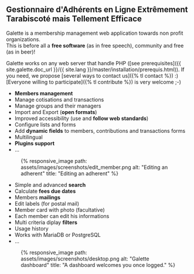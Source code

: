 ## Gestionnaire d'Adhérents en Ligne Extrêmement Tarabiscoté mais Tellement Efficace

Galette is a membership management web application towards non profit organizations.<br/>
This is before all a **free software** (as in free speech), community and free (as in beer)!

Galette works on any web server that handle PHP ([see prerequisites]({{ site.galette.doc_url }}/{{ site.lang }}/master/installation/prerequis.html)). If you need, we propose  [several ways to contact us]({% tl contact %}) :)<br/>
[Everyone willing to participate]({% tl contribute %}) is very welcome ;-)

<div id="home">
    <div>
        <ul>
            <li><strong>Members management</strong></li>
            <li>Manage cotisations and transactions</li>
            <li>Manage groups and their managers</li>
            <li>Import and Export (<strong>open formats</strong>)</li>
            <li>Improved accessibility (use and <strong>follow web standards</strong>)</li>
            <li>Configure lists and forms</li>
            <li>Add <strong>dynamic fields</strong> to members, contributions and transactions forms</li>
            <li>Multilingual</li>
            <li><strong>Plugins support</strong></li>
            <li>...</li>
        </ul>
        <figure>
            {% responsive_image path: assets/images/screenshots/edit_member.png alt: "Editing an adherent" title: "Editing an adherent" %}
        </figure>
    </div>
    <div>
        <ul>
            <li>Simple and advanced <strong>search</strong></li>
            <li>Calculate <strong>fees due dates</strong></li>
            <li>Members <strong>mailings</strong></li>
            <li>Edit labels (for postal mail)</li>
            <li>Member card with photo (facultative)</li>
            <li>Each member can edit his informations</li>
            <li>Multi criteria diplay <strong>filters</strong></li>
            <li>Usage history</li>
            <li>Works with MariaDB or PostgreSQL</li>
            <li>...</li>
        </ul>
        <figure>
            {% responsive_image path: assets/images/screenshots/desktop.png alt: "Galette dashboard" title: "A dashboard welcomes you once logged." %}
        </figure>
    </div>
</div>

